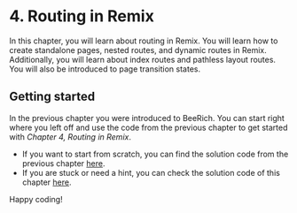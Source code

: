 # 4. Routing in Remix

In this chapter, you will learn about routing in Remix. You will learn how to create standalone pages, nested routes, and dynamic routes in Remix. Additionally, you will learn about index routes and pathless layout routes. You will also be introduced to page transition states.

## Getting started

In the previous chapter you were introduced to BeeRich. You can start right where you left off and use the code from the previous chapter to get started with _Chapter 4, Routing in Remix_.

- If you want to start from scratch, you can find the solution code from the previous chapter [here](../../3-deployment-targets-adapters-and-stacks/bee-rich/).
- If you are stuck or need a hint, you can check the solution code of this chapter [here](./solution/).

Happy coding!
